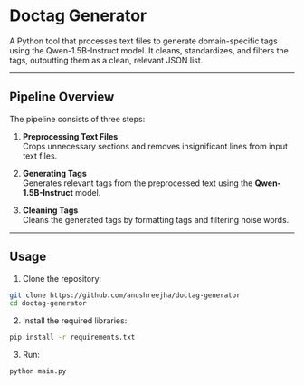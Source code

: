 # Doctag Generator

A Python tool that processes text files to generate domain-specific tags using the Qwen-1.5B-Instruct model. It cleans, standardizes, and filters the tags, outputting them as a clean, relevant JSON list.

---

## Pipeline Overview

The pipeline consists of three steps:

1. **Preprocessing Text Files**  
   Crops unnecessary sections and removes insignificant lines from input text files.

2. **Generating Tags**  
   Generates relevant tags from the preprocessed text using the **Qwen-1.5B-Instruct** model.

3. **Cleaning Tags**  
   Cleans the generated tags by formatting tags and filtering noise words.

---

## Usage

1. Clone the repository:
```bash
git clone https://github.com/anushreejha/doctag-generator
cd doctag-generator
```

2. Install the required libraries:
```bash
pip install -r requirements.txt
```

3. Run:
```bash
python main.py
```